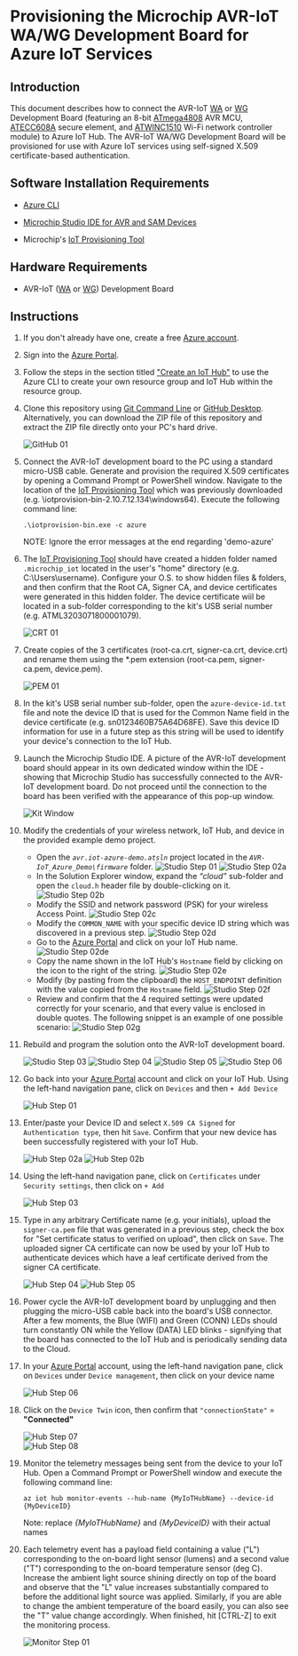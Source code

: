 # Provisioning the Microchip AVR-IoT WA/WG Development Board for Azure IoT Services

## Introduction

 This document describes how to connect the AVR-IoT [WA](https://www.microchip.com/en-us/development-tool/EV15R70A) or [WG](https://www.microchip.com/en-us/development-tool/AC164160) Development Board (featuring an 8-bit [ATmega4808](https://www.microchip.com/en-us/product/ATMEGA4808) AVR MCU, [ATECC608A](https://www.microchip.com/en-us/product/atecc608a) secure element, and [ATWINC1510](https://www.microchip.com/en-us/product/ATWINC1510) Wi-Fi network controller module) to Azure IoT Hub. The AVR-IoT WA/WG Development Board will be provisioned for use with Azure IoT services using self-signed X.509 certificate-based authentication.

## Software Installation Requirements

- [Azure CLI](https://docs.microsoft.com/en-us/cli/azure/install-azure-cli?view=azure-cli-latest)

- [Microchip Studio IDE for AVR and SAM Devices](https://www.microchip.com/en-us/tools-resources/develop/microchip-studio)

- Microchip's [IoT Provisioning Tool](https://www.microchip.com/en-us/solutions/internet-of-things/iot-development-kits/iot-provisioning-tool)

## Hardware Requirements

- AVR-IoT ([WA](https://www.microchip.com/en-us/development-tool/EV15R70A) or [WG](https://www.microchip.com/en-us/development-tool/AC164160)) Development Board

## Instructions

1.	If you don't already have one, create a free [Azure account](https://azure.microsoft.com/en-us/free/?WT.mc_id=A261C142F).

2.	Sign into the [Azure Portal](https://portal.azure.com/).

3.	Follow the steps in the section titled ["Create an IoT Hub"](https://docs.microsoft.com/en-us/azure/iot-hub/quickstart-send-telemetry-node#create-an-iot-hub) to use the Azure CLI to create your own resource group and IoT Hub within the resource group.

4.	Clone this repository using [Git Command Line](https://git-scm.com/downloads) or [GitHub Desktop](https://desktop.github.com). Alternatively, you can download the ZIP file of this repository and extract the ZIP file directly onto your PC's hard drive.

	![GitHub 01](./img/github_01_edit.png)

5.	Connect the AVR-IoT development board to the PC using a standard micro-USB cable. Generate and provision the required X.509 certificates by opening a Command Prompt or PowerShell window. Navigate to the location of the [IoT Provisioning Tool](https://www.microchip.com/en-us/solutions/internet-of-things/iot-development-kits/iot-provisioning-tool) which was previously downloaded (e.g. \iotprovision-bin-2.10.7.12.134\windows64). Execute the following command line:

    ```shell
	.\iotprovision-bin.exe -c azure
    ```

    NOTE: Ignore the error messages at the end regarding 'demo-azure'

6.	The [IoT Provisioning Tool](https://www.microchip.com/en-us/solutions/internet-of-things/iot-development-kits/iot-provisioning-tool) should have created a hidden folder named `.microchip_iot` located in the user's "home" directory (e.g. C:\Users\username). Configure your O.S. to show hidden files & folders, and then confirm that the Root CA, Signer CA, and device certificates were generated in this hidden folder. The device certificate wiil be located in a sub-folder corresponding to the kit's USB serial number (e.g. ATML3203071800001079).

	![CRT 01](./img/crt_01.png)

7. Create copies of the 3 certificates (root-ca.crt, signer-ca.crt, device.crt) and rename them using the *.pem extension (root-ca.pem, signer-ca.pem, device.pem).

	![PEM 01](./img/pem_01.png)

8. In the kit's USB serial number sub-folder, open the `azure-device-id.txt` file and note the device ID that is used for the Common Name field in the device certificate (e.g. sn0123460B75A64D68FE). Save this device ID information for use in a future step as this string will be used to identify your device's connection to the IoT Hub.

9.	Launch the Microchip Studio IDE. A picture of the AVR-IoT development board should appear in its own dedicated window within the IDE - showing that Microchip Studio has successfully connected to the AVR-IoT development board. Do not proceed until the connection to the board has been verified with the appearance of this pop-up window.

	![Kit Window](./img/Kit_Window.png)

10.	Modify the credentials of your wireless network, IoT Hub, and device in the provided example demo project.
	- Open the *`avr.iot-azure-demo.atsln`* project located in the *`AVR-IoT_Azure_Demo\firmware`* folder.
		![Studio Step 01](./img/Studio_Step_01.png)
		![Studio Step 02a](./img/Studio_Step_02a.png)
	- In the Solution Explorer window, expand the *“cloud”* sub-folder and open the `cloud.h` header file by double-clicking on it.
		![Studio Step 02b](./img/Studio_Step_02b.png)
	- Modify the SSID and network password (PSK) for your wireless Access Point.
		![Studio Step 02c](./img/Studio_Step_02c.png)	
	- Modify the `COMMON_NAME` with your specific device ID string which was discovered in a previous step.
		![Studio Step 02d](./img/Studio_Step_02d.png)
	- Go to the [Azure Portal](https://portal.azure.com/) and click on your IoT Hub name.
		![Studio Step 02de](./img/Studio_Step_02de_edit.png)
	- Copy the name shown in the IoT Hub's `Hostname` field by clicking on the icon to the right of the string.
		![Studio Step 02e](./img/Studio_Step_02e_edit.png)
	- Modify (by pasting from the clipboard) the `HOST_ENDPOINT` definition with the value copied from the `Hostname` field.
		![Studio Step 02f](./img/Studio_Step_02f.png)
	- Review and confirm that the 4 required settings were updated correctly for your scenario, and that every value is enclosed in double quotes. The following snippet is an example of one possible scenario:
		![Studio Step 02g](./img/Studio_Step_02g_edit.png)

11. Rebuild and program the solution onto the AVR-IoT development board.

	![Studio Step 03](./img/Studio_Step_03.png)
	![Studio Step 04](./img/Studio_Step_04.png)
	![Studio Step 05](./img/Studio_Step_05_edit.png)
	![Studio Step 06](./img/Studio_Step_06_edit.png)

12. Go back into your [Azure Portal](https://portal.azure.com/) account and click on your IoT Hub. Using the left-hand navigation pane, click on `Devices` and then `+ Add Device`

	![Hub Step 01](./img/Hub_Step_01_edit.png)

13. Enter/paste your Device ID and select `X.509 CA Signed` for `Authentication type`, then hit `Save`. Confirm that your new device has been successfully registered with your IoT Hub.

	![Hub Step 02a](./img/Hub_Step_02a.png)	
	![Hub Step 02b](./img/Hub_Step_02b.png)	

14. Using the left-hand navigation pane, click on `Certificates` under `Security settings`, then click on `+ Add`

	![Hub Step 03](./img/Hub_Step_03_edit.png)

15. Type in any arbitrary Certificate name (e.g. your initials), upload the `signer-ca.pem` file that was generated in a previous step, check the box for "Set certificate status to verified on upload", then click on `Save`. The uploaded signer CA certificate can now be used by your IoT Hub to authenticate devices which have a leaf certificate derived from the signer CA certificate.

	![Hub Step 04](./img/Hub_Step_04.png)
	![Hub Step 05](./img/Hub_Step_05.png)

16. Power cycle the AVR-IoT development board by unplugging and then plugging the micro-USB cable back into the board's USB connector. After a few moments, the Blue (WIFI) and Green (CONN) LEDs should turn constantly ON while the Yellow (DATA) LED blinks - signifying that the board has connected to the IoT Hub and is periodically sending data to the Cloud.

17. In your [Azure Portal](https://portal.azure.com/) account, using the left-hand navigation pane, click on `Devices` under `Device management`, then click on your device name

	![Hub Step 06](./img/Hub_Step_06_edit.png)	

18. Click on the `Device Twin` icon, then confirm that `"connectionState"` = **"Connected"**

	![Hub Step 07](./img/Hub_Step_07_edit.png)	
	![Hub Step 08](./img/Hub_Step_08_edit.png)

19. Monitor the telemetry messages being sent from the device to your IoT Hub. Open a Command Prompt or PowerShell window and execute the following command line:
	```shell
	az iot hub monitor-events --hub-name {MyIoTHubName} --device-id {MyDeviceID}
	```
	Note: replace *{MyIoTHubName}* and *{MyDeviceID}* with their actual names

20. Each telemetry event has a payload field containing a value ("L") corresponding to the on-board light sensor (lumens) and a second value ("T") corresponding to the on-board temperature sensor (deg C). Increase the ambient light source shining directly on top of the board and observe that the "L" value increases substantially compared to before the additional light source was applied. Similarly, if you are able to change the ambient temperature of the board easily, you can also see the "T" value change accordingly. When finished, hit [CTRL-Z] to exit the monitoring process.

	![Monitor Step 01](./img/Monitor_Step_01.png)

